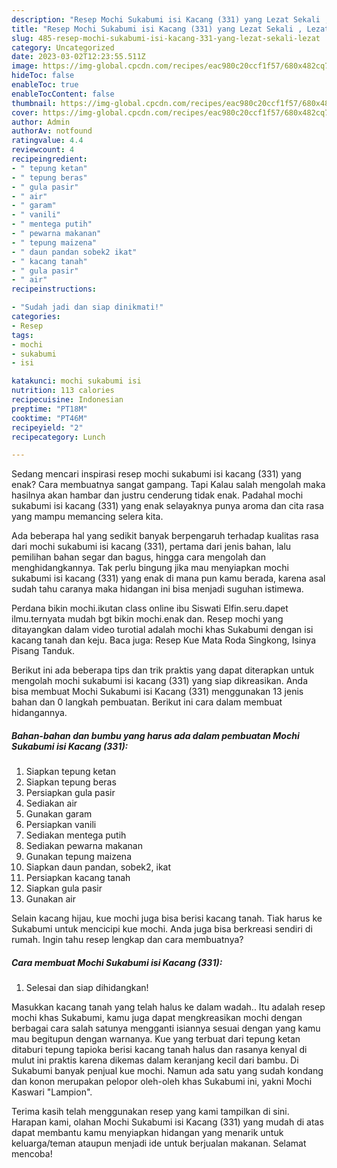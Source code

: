 ```yaml
---
description: "Resep Mochi Sukabumi isi Kacang (331) yang Lezat Sekali , Lezat"
title: "Resep Mochi Sukabumi isi Kacang (331) yang Lezat Sekali , Lezat"
slug: 485-resep-mochi-sukabumi-isi-kacang-331-yang-lezat-sekali-lezat
category: Uncategorized
date: 2023-03-02T12:23:55.511Z
image: https://img-global.cpcdn.com/recipes/eac980c20ccf1f57/680x482cq70/mochi-sukabumi-isi-kacang-331-foto-resep-utama.jpg
hideToc: false
enableToc: true
enableTocContent: false
thumbnail: https://img-global.cpcdn.com/recipes/eac980c20ccf1f57/680x482cq70/mochi-sukabumi-isi-kacang-331-foto-resep-utama.jpg
cover: https://img-global.cpcdn.com/recipes/eac980c20ccf1f57/680x482cq70/mochi-sukabumi-isi-kacang-331-foto-resep-utama.jpg
author: Admin
authorAv: notfound
ratingvalue: 4.4
reviewcount: 4
recipeingredient:
- " tepung ketan"
- " tepung beras"
- " gula pasir"
- " air"
- " garam"
- " vanili"
- " mentega putih"
- " pewarna makanan"
- " tepung maizena"
- " daun pandan sobek2 ikat"
- " kacang tanah"
- " gula pasir"
- " air"
recipeinstructions:

- "Sudah jadi dan siap dinikmati!"
categories:
- Resep
tags:
- mochi
- sukabumi
- isi

katakunci: mochi sukabumi isi 
nutrition: 113 calories
recipecuisine: Indonesian
preptime: "PT18M"
cooktime: "PT46M"
recipeyield: "2"
recipecategory: Lunch

---
```



Sedang mencari inspirasi resep mochi sukabumi isi kacang (331) yang enak? Cara membuatnya sangat gampang. Tapi Kalau salah mengolah maka hasilnya akan hambar dan justru cenderung tidak enak. Padahal mochi sukabumi isi kacang (331) yang enak selayaknya punya aroma dan cita rasa yang mampu memancing selera kita.


Ada beberapa hal yang sedikit banyak berpengaruh terhadap kualitas rasa dari mochi sukabumi isi kacang (331), pertama dari jenis bahan, lalu pemilihan bahan segar dan bagus, hingga cara mengolah dan menghidangkannya. Tak perlu bingung jika mau menyiapkan mochi sukabumi isi kacang (331) yang enak di mana pun kamu berada, karena asal sudah tahu caranya maka hidangan ini bisa menjadi suguhan istimewa.

Perdana bikin mochi.ikutan class online ibu Siswati Elfin.seru.dapet ilmu.ternyata mudah bgt bikin mochi.enak dan. Resep mochi yang ditayangkan dalam video turotial adalah mochi khas Sukabumi dengan isi kacang tanah dan keju. Baca juga: Resep Kue Mata Roda Singkong, Isinya Pisang Tanduk.


Berikut ini ada beberapa tips dan trik praktis yang dapat diterapkan untuk mengolah mochi sukabumi isi kacang (331) yang siap dikreasikan. Anda bisa membuat Mochi Sukabumi isi Kacang (331) menggunakan 13 jenis bahan dan 0 langkah pembuatan. Berikut ini cara dalam membuat hidangannya.

<!--inarticleads1-->

##### Bahan-bahan dan bumbu yang harus ada dalam pembuatan Mochi Sukabumi isi Kacang (331):

1. Siapkan  tepung ketan
1. Siapkan  tepung beras
1. Persiapkan  gula pasir
1. Sediakan  air
1. Gunakan  garam
1. Persiapkan  vanili
1. Sediakan  mentega putih
1. Sediakan  pewarna makanan
1. Gunakan  tepung maizena
1. Siapkan  daun pandan, sobek2, ikat
1. Persiapkan  kacang tanah
1. Siapkan  gula pasir
1. Gunakan  air


Selain kacang hijau, kue mochi juga bisa berisi kacang tanah. Tiak harus ke Sukabumi untuk mencicipi kue mochi. Anda juga bisa berkreasi sendiri di rumah. Ingin tahu resep lengkap dan cara membuatnya? 

<!--inarticleads2-->

##### Cara membuat Mochi Sukabumi isi Kacang (331):


1. Selesai dan siap dihidangkan!

Masukkan kacang tanah yang telah halus ke dalam wadah.. Itu adalah resep mochi khas Sukabumi, kamu juga dapat mengkreasikan mochi dengan berbagai cara salah satunya mengganti isiannya sesuai dengan yang kamu mau begitupun dengan warnanya. Kue yang terbuat dari tepung ketan ditaburi tepung tapioka berisi kacang tanah halus dan rasanya kenyal di mulut ini praktis karena dikemas dalam keranjang kecil dari bambu. Di Sukabumi banyak penjual kue mochi. Namun ada satu yang sudah kondang dan konon merupakan pelopor oleh-oleh khas Sukabumi ini, yakni Mochi Kaswari &#34;Lampion&#34;. 

Terima kasih telah menggunakan resep yang kami tampilkan di sini. Harapan kami, olahan Mochi Sukabumi isi Kacang (331) yang mudah di atas dapat membantu kamu menyiapkan hidangan yang menarik untuk keluarga/teman ataupun menjadi ide untuk berjualan makanan. Selamat mencoba!
